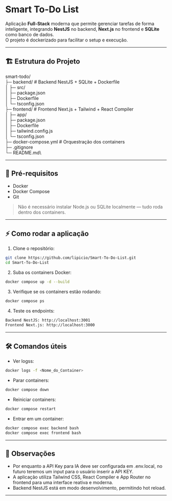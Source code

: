 # Smart To-Do List

Aplicação **Full-Stack** moderna que permite gerenciar tarefas de forma inteligente, integrando **NestJS** no backend, **Next.js** no frontend e **SQLite** como banco de dados.  
O projeto é dockerizado para facilitar o setup e execução.

---

## 🏗 Estrutura do Projeto

smart-todo/\
├─ backend/ # Backend NestJS + SQLite + Dockerfile\
│ ├─ src/\
│ ├─ package.json\
│ ├─ Dockerfile\
│ └─ tsconfig.json\
├─ frontend/ # Frontend Next.js + Tailwind + React Compiler\
│ ├─ app/\
│ ├─ package.json\
│ ├─ Dockerfile\
│ ├─ tailwind.config.js\
│ └─ tsconfig.json\
├─ docker-compose.yml # Orquestração dos containers\
├─ .gitignore\
└─ README.md\


---

## 🚀 Pré-requisitos

- Docker  
- Docker Compose  
- Git  

> Não é necessário instalar Node.js ou SQLite localmente — tudo roda dentro dos containers.

---

## ⚡ Como rodar a aplicação

1. Clone o repositório:

```bash
git clone https://github.com/lipicio/Smart-To-Do-List.git
cd Smart-To-Do-List
```

2. Suba os containers Docker:

```bash
docker compose up -d --build
```

3. Verifique se os containers estão rodando:

```bash
docker compose ps
```

4. Teste os endpoints:

```bash
Backend NestJS: http://localhost:3001
Frontend Next.js: http://localhost:3000
```

---

## 🛠 Comandos úteis

- Ver logss:

```bash
docker logs -f <Nome_do_Container>
```

- Parar containers:

```bash
docker compose down
```

- Reiniciar containers:

```bash
docker compose restart
```

- Entrar em um container:

```bash
docker compose exec backend bash
docker compose exec frontend bash
```

---

## 📝 Observações

* Por enquanto a API Key para IA deve ser configurada em .env.local, no futuro teremos um input para o usuário inserir a API KEY.
* A aplicação utiliza Tailwind CSS, React Compiler e App Router no frontend para uma interface reativa e moderna.
* Backend NestJS está em modo desenvolvimento, permitindo hot reload.

---
